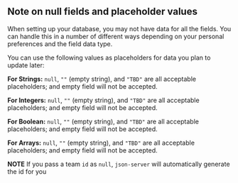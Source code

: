 ## Note on null fields and placeholder values

When setting up your database, you may not have data for all the fields.
You can handle this in a number of different ways depending on your personal
preferences and the field data type.

You can use the following values as placeholders for data you plan to update later:

**For Strings:** `null`, `""` (empty string), and `"TBD"` are all acceptable placeholders; and empty field will not be accepted.

**For Integers:** `null`, `""` (empty string), and `"TBD"` are all acceptable placeholders; and empty field will not be accepted.

**For Boolean:** `null`, `""` (empty string), and `"TBD"` are all acceptable placeholders; and empty field will not be accepted.

**For Arrays:** `null`, `""` (empty string), and `"TBD"` are all acceptable placeholders; and empty field will not be accepted.

**NOTE** If you pass a team `id` as `null`, `json-server` will automatically generate the id for you